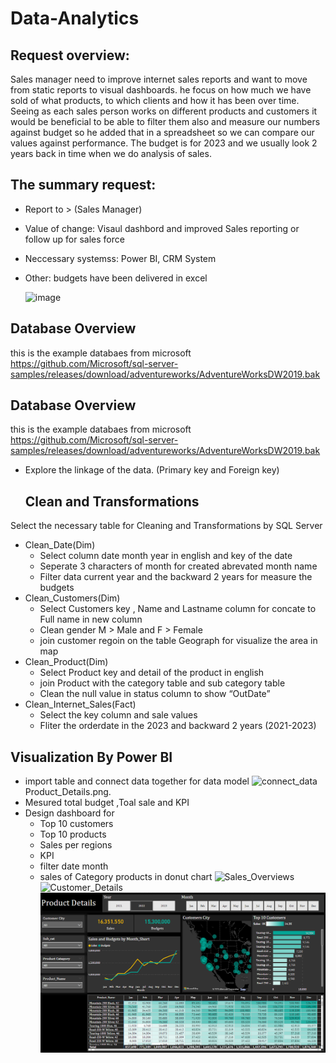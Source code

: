 # Data-Analytics
## Request overview:
Sales manager need to improve internet sales reports and want to move from static reports to visual dashboards. he focus on how much we have sold of what products, to which clients and how it has been over time.
Seeing as each sales person works on different products and customers it would be beneficial to be able to filter them also and measure our numbers against budget so he added that in a spreadsheet so we can compare our values against performance. The budget is for 2023 and we usually look 2 years back in time when we do analysis of sales.

## The summary request: 
- Report to > (Sales Manager)
- Value of change: Visaul dashbord and improved Sales reporting or follow up for sales force
- Neccessary systemss: Power BI, CRM System
- Other: budgets have been delivered in excel

  ![image](https://github.com/giftkms/Data-Analytics/assets/45896182/113f995c-d2b3-4ac3-a7fd-83f21378ec20)

## Database Overview
this is the example databaes from microsoft https://github.com/Microsoft/sql-server-samples/releases/download/adventureworks/AdventureWorksDW2019.bak


## Database Overview
this is the example databaes from microsoft https://github.com/Microsoft/sql-server-samples/releases/download/adventureworks/AdventureWorksDW2019.bak 
- Explore the linkage of the data. (Primary key and Foreign key)

  ## Clean and Transformations

Select the necessary table  for Cleaning and Transformations by SQL Server 

- Clean_Date(Dim)
    - Select column date month year in english  and key of the date
    - Seperate 3 characters of month for created abrevated month name
    - Filter data current year and the backward 2 years for measure the budgets
- Clean_Customers(Dim)
    - Select Customers key , Name and Lastname column for concate to Full name in new column
    - Clean gender M > Male and F > Female
    - join customer regoin on the table Geograph for visualize the area in map
- Clean_Product(Dim)
    - Select Product key and detail of the product in english
    - join Product with the category table and sub category table
    - Clean the null value in status column to show “OutDate”
- Clean_Internet_Sales(Fact)
    - Select the key column and sale values
    - Fliter the orderdate in the 2023 and backward 2 years (2021-2023)

## Visualization By Power BI

- import table and connect data together for data model
    ![connect_data](https://github.com/giftkms/Data-Analytics/assets/45896182/7e3cb481-9209-4f8d-b096-1a7a3f86f937)
  Product_Details.png.
- Mesured total budget ,Toal sale  and KPI
- Design dashboard for
    - Top 10 customers
    - Top 10 products
    - Sales per regions
    - KPI
    - filter date month
    - sales of Category products in donut chart
![Sales_Overviews](https://github.com/giftkms/Data-Analytics/assets/45896182/ba8903a9-4245-4290-9191-7810b16f342c)
![Customer_Details](https://github.com/giftkms/Data-Analytics/assets/45896182/612ee624-c643-4c3a-956a-5a8480e7261a)
![Product_Details](https://github.com/giftkms/Data-Analytics/blob/main/Product_Details.png)




